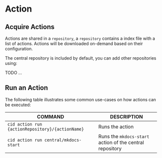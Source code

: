 # Action

## Acquire Actions

Actions are shared in a `repository`, a `repository` contains a index file with a list of actions. Actions will be downloaded on-demand based on their configuration.

The central repository is included by default, you can add other repositories using:

TODO ...

## Run an Action

The following table illustrates some common use-cases on how actions can be executed:

| COMMAND                                               | DESCRIPTION                                              |
|-------------------------------------------------------|----------------------------------------------------------|
| `cid action run {actionRepository}/{actionName}`                     | Runs the action                     |
| `cid action run central/mkdocs-start`                     | Runs the `mkdocs-start` action of the central repository                  |
